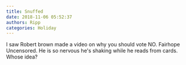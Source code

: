```yaml
---
title: Snuffed
date: 2018-11-06 05:52:37
authors: Ripp
categories: Holiday
---
```


 I saw Robert brown made a video on why you should vote NO.
Fairhope Uncensored.
He is so nervous he's shaking while he reads from cards.
Whose idea?